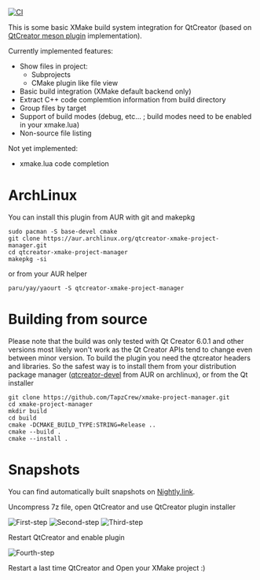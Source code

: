 [![CI](https://github.com/TapzCrew/xmake-project-manager/actions/workflows/build_cmake.yml/badge.svg)](https://github.com/TapzCrew/xmake-project-manager/actions/workflows/build_cmake.yml)

This is some basic XMake build system integration for QtCreator (based on [QtCreator meson plugin](https://github.com/qt-creator/qt-creator/tree/master/src/plugins/mesonprojectmanager) implementation).

Currently implemented features:
- Show files in project:
  - Subprojects
  - CMake plugin like file view
- Basic build integration (XMake default backend only)
- Extract C++ code complemtion information from build directory
- Group files by target
- Support of build modes (debug, etc... ; build modes need to be enabled in your xmake.lua)
- Non-source file listing
    
Not yet implemented:
- xmake.lua code completion

# ArchLinux
You can install this plugin from AUR with git and makepkg
```
sudo pacman -S base-devel cmake
git clone https://aur.archlinux.org/qtcreator-xmake-project-manager.git
cd qtcreator-xmake-project-manager
makepkg -si
```

or from your AUR helper

```
paru/yay/yaourt -S qtcreator-xmake-project-manager
``` 

# Building from source
Please note that the build was only tested with Qt Creator 6.0.1 and other versions most likely won't work as the Qt Creator APIs tend to change even between minor version.
To build the plugin you need the qtcreator headers and libraries. So the safest way is to install them from your distribution package manager ([qtcreator-devel](https://aur.archlinux.org/packages/qtcreator-devel/) from AUR on archlinux), or from the Qt installer

```
git clone https://github.com/TapzCrew/xmake-project-manager.git
cd xmake-project-manager
mkdir build
cd build
cmake -DCMAKE_BUILD_TYPE:STRING=Release ..
cmake --build .
cmake --install .
```

# Snapshots
You can find automatically built snapshots on [Nightly.link](https://nightly.link/TapzCrew/xmake-project-manager/workflows/build_cmake/main).

Uncompress 7z file, open QtCreator and use QtCreator plugin installer

![First-step](https://github.com/TapzCrew/xmake-project-manager/blob/screenshots/40-24-22-194046.png?raw=true)
![Second-step](https://github.com/TapzCrew/xmake-project-manager/blob/screenshots/40-24-22-194059.png?raw=true)
![Third-step](https://github.com/TapzCrew/xmake-project-manager/blob/screenshots/41-24-22-194139.png?raw=true)

Restart QtCreator and enable plugin

![Fourth-step](https://github.com/TapzCrew/xmake-project-manager/blob/screenshots/42-24-22-194223.png?raw=true)

Restart a last time QtCreator and Open your XMake project :)
